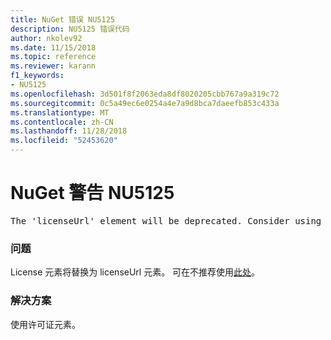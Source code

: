 ```yaml
---
title: NuGet 错误 NU5125
description: NU5125 错误代码
author: nkolev92
ms.date: 11/15/2018
ms.topic: reference
ms.reviewer: karann
f1_keywords:
- NU5125
ms.openlocfilehash: 3d501f8f2063eda8df8020205cbb767a9a319c72
ms.sourcegitcommit: 0c5a49ec6e0254a4e7a9d8bca7daeefb853c433a
ms.translationtype: MT
ms.contentlocale: zh-CN
ms.lasthandoff: 11/28/2018
ms.locfileid: "52453620"
---
```

# <a name="nuget-warning-nu5125"></a>NuGet 警告 NU5125
<pre>The 'licenseUrl' element will be deprecated. Consider using the 'license' element instead.</pre>

### <a name="issue"></a>问题

License 元素将替换为 licenseUrl 元素。 可在不推荐使用[此处](https://github.com/NuGet/Home/issues/4628)。

### <a name="solution"></a>解决方案

使用许可证元素。